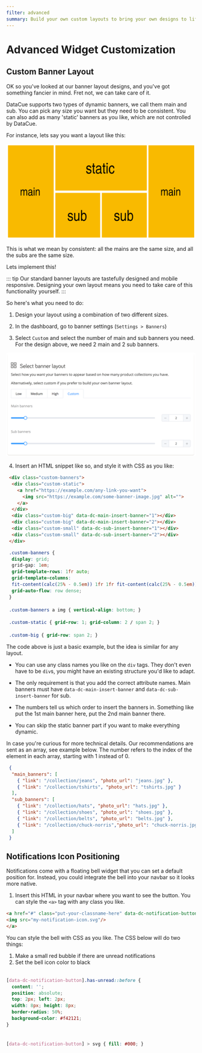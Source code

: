 ```yaml
---
filter: advanced
summary: Build your own custom layouts to bring your own designs to life instead of using our standard recommendation widgets.
---
```


# Advanced Widget Customization

## Custom Banner Layout

OK so you've looked at our banner layout designs, and you've got something fancier in mind. Fret not, we can take care of it.

DataCue supports two types of dynamic banners, we call them main and sub. You can pick any size you want but they need to be consistent. You can also add as many 'static' banners as you like, which are not controlled by DataCue.

For instance, lets say you want a layout like this:

![Custom Layout](./images/custom-layout.png)

This is what we mean by consistent: all the mains are the same size, and all the subs are the same size.

Lets implement this!

::: tip
Our standard banner layouts are tastefully designed and mobile responsive. Designing your own layout means you need to take care of this functionality yourself.
:::

So here's what you need to do:

1. Design your layout using a combination of two different sizes.

2. In the dashboard, go to banner settings (`Settings > Banners`)

3. Select `Custom` and select the number of main and sub banners you need. For the design above, we need 2 main and 2 sub banners.

 ![Banner Settings](./images/banner-settings.png)

4. Insert an HTML snippet like so, and style it with CSS as you like:

```html
 <div class="custom-banners">
  <div class="custom-static">
    <a href="https://example.com/any-link-you-want">
      <img src="https://example.com/some-banner-image.jpg" alt="">
    </a>
  </div>
  <div class="custom-big" data-dc-main-insert-banner="1"></div>
  <div class="custom-big" data-dc-main-insert-banner="2"></div>
  <div class="custom-small" data-dc-sub-insert-banner="1"></div>
  <div class="custom-small" data-dc-sub-insert-banner="2"></div>
 </div>
```
 
```css
 .custom-banners {
  display: grid;
  grid-gap: 1em;
  grid-template-rows: 1fr auto;
  grid-template-columns:
  fit-content(calc(25% - 0.5em)) 1fr 1fr fit-content(calc(25% - 0.5em));
  grid-auto-flow: row dense;
 }

 .custom-banners a img { vertical-align: bottom; }

 .custom-static { grid-row: 1; grid-column: 2 / span 2; }

 .custom-big { grid-row: span 2; }
```

The code above is just a basic example, but the idea is similar for any layout.

- You can use any class names you like on the `div` tags. They don't even have to be `div`s, you might have an existing structure you'd like to adapt. 

- The only requirement is that you add the correct attribute names. Main banners must have `data-dc-main-insert-banner` and `data-dc-sub-insert-banner` for sub. 

- The numbers tell us which order to insert the banners in. Something like put the 1st main banner here, put the 2nd main banner there.

- You can skip the static banner part if you want to make everything dynamic.

In case you're curious for more technical details. Our recommendations are sent as an array, see example below. The number refers to the index of the element in each array, starting with 1 instead of 0.

```json
 {
  "main_banners": [
    { "link": "/collection/jeans", "photo_url": "jeans.jpg" },
    { "link": "/collection/tshirts", "photo_url": "tshirts.jpg" }
  ],
  "sub_banners": [
    { "link": "/collection/hats", "photo_url": "hats.jpg" },
    { "link": "/collection/shoes", "photo_url": "shoes.jpg" },
    { "link": "/collection/belts", "photo_url": "belts.jpg" },
    { "link": "/collection/chuck-norris","photo_url": "chuck-norris.jpg" }
  ]
 }
```

## Notifications Icon Positioning

Notifications come with a floating bell widget that you can set a default position for. Instead, you could integrate the bell into your navbar so it looks more native.

1. Insert this HTML in your navbar where you want to see the button. You can style the `<a>` tag with any class you like.

```html
<a href="#" class="put-your-classname-here" data-dc-notification-button>
<img src="my-notification-icon.svg"/>
</a>
```

You can style the bell with CSS as you like. The CSS below will do two things:

1. Make a small red bubble if there are unread notifications
2. Set the bell icon color to black

```css

[data-dc-notification-button].has-unread::before {
  content: '';
  position: absolute;
  top: 2px; left: 2px;
  width: 8px; height: 8px;
  border-radius: 50%;
  background-color: #f42121;
}


[data-dc-notification-button] > svg { fill: #000; }
```
